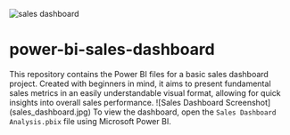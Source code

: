 ![sales dashboard](https://github.com/user-attachments/assets/b7229d3f-00d4-417a-bfc2-fb0a19507f8b)
# power-bi-sales-dashboard
This repository contains the Power BI files for a basic sales dashboard project. Created with beginners in mind, it aims to present fundamental sales metrics in an easily understandable visual format, allowing for quick insights into overall sales performance.
![Sales Dashboard Screenshot] (sales_dashboard.jpg)
To view the dashboard, open the `Sales Dashboard Analysis.pbix` file using Microsoft Power BI.
